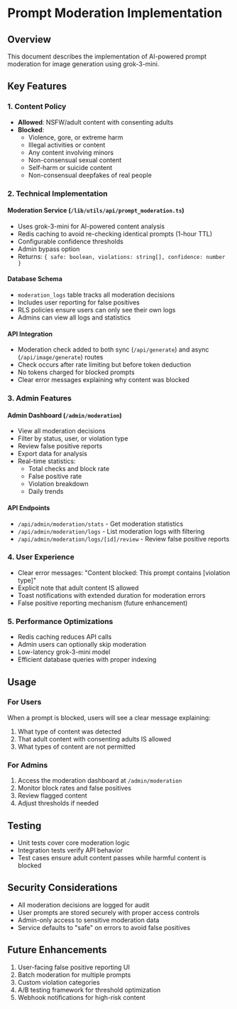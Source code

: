 # Prompt Moderation Implementation

## Overview
This document describes the implementation of AI-powered prompt moderation for image generation using grok-3-mini.

## Key Features

### 1. Content Policy
- **Allowed**: NSFW/adult content with consenting adults
- **Blocked**: 
  - Violence, gore, or extreme harm
  - Illegal activities or content
  - Any content involving minors
  - Non-consensual sexual content
  - Self-harm or suicide content
  - Non-consensual deepfakes of real people

### 2. Technical Implementation

#### Moderation Service (`/lib/utils/api/prompt_moderation.ts`)
- Uses grok-3-mini for AI-powered content analysis
- Redis caching to avoid re-checking identical prompts (1-hour TTL)
- Configurable confidence thresholds
- Admin bypass option
- Returns: `{ safe: boolean, violations: string[], confidence: number }`

#### Database Schema
- `moderation_logs` table tracks all moderation decisions
- Includes user reporting for false positives
- RLS policies ensure users can only see their own logs
- Admins can view all logs and statistics

#### API Integration
- Moderation check added to both sync (`/api/generate`) and async (`/api/image/generate`) routes
- Check occurs after rate limiting but before token deduction
- No tokens charged for blocked prompts
- Clear error messages explaining why content was blocked

### 3. Admin Features

#### Admin Dashboard (`/admin/moderation`)
- View all moderation decisions
- Filter by status, user, or violation type
- Review false positive reports
- Export data for analysis
- Real-time statistics:
  - Total checks and block rate
  - False positive rate
  - Violation breakdown
  - Daily trends

#### API Endpoints
- `/api/admin/moderation/stats` - Get moderation statistics
- `/api/admin/moderation/logs` - List moderation logs with filtering
- `/api/admin/moderation/logs/[id]/review` - Review false positive reports

### 4. User Experience
- Clear error messages: "Content blocked: This prompt contains [violation type]"
- Explicit note that adult content IS allowed
- Toast notifications with extended duration for moderation errors
- False positive reporting mechanism (future enhancement)

### 5. Performance Optimizations
- Redis caching reduces API calls
- Admin users can optionally skip moderation
- Low-latency grok-3-mini model
- Efficient database queries with proper indexing

## Usage

### For Users
When a prompt is blocked, users will see a clear message explaining:
1. What type of content was detected
2. That adult content with consenting adults IS allowed
3. What types of content are not permitted

### For Admins
1. Access the moderation dashboard at `/admin/moderation`
2. Monitor block rates and false positives
3. Review flagged content
4. Adjust thresholds if needed

## Testing
- Unit tests cover core moderation logic
- Integration tests verify API behavior
- Test cases ensure adult content passes while harmful content is blocked

## Security Considerations
- All moderation decisions are logged for audit
- User prompts are stored securely with proper access controls
- Admin-only access to sensitive moderation data
- Service defaults to "safe" on errors to avoid false positives

## Future Enhancements
1. User-facing false positive reporting UI
2. Batch moderation for multiple prompts
3. Custom violation categories
4. A/B testing framework for threshold optimization
5. Webhook notifications for high-risk content